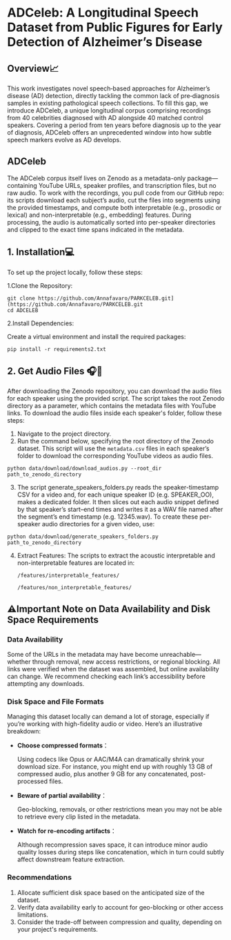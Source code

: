 # ADCeleb: A Longitudinal Speech Dataset from Public Figures for Early Detection of Alzheimer’s Disease
## Overview📈
This work investigates novel speech‐based approaches for Alzheimer’s disease (AD) detection, directly tackling the common lack of pre‐diagnosis samples in existing pathological speech collections. To fill this gap, we introduce ADCeleb, a unique longitudinal corpus comprising recordings from 40 celebrities diagnosed with AD alongside 40 matched control speakers. Covering a period from ten years before diagnosis up to the year of diagnosis, ADCeleb offers an unprecedented window into how subtle speech markers evolve as AD develops.
## ADCeleb
The ADCeleb corpus itself lives on Zenodo as a metadata-only package—containing YouTube URLs, speaker profiles, and transcription files, but no raw audio. To work with the recordings, you pull code from our GitHub repo: its scripts download each subject’s audio, cut the files into segments using the provided timestamps, and compute both interpretable (e.g., prosodic or lexical) and non-interpretable (e.g., embedding) features. During processing, the audio is automatically sorted into per-speaker directories and clipped to the exact time spans indicated in the metadata.

## 1. Installation️💻
To set up the project locally, follow these steps:

  1.Clone the Repository:

    git clone https://github.com/Annafavaro/PARKCELEB.git](https://github.com/Annafavaro/PARKCELEB.git 
    cd ADCELEB

  2.Install Dependencies:

  Create a virtual environment and install the required packages:

    pip install -r requirements2.txt

## 2. Get Audio Files 🎧🎵
After downloading the Zenodo repository, you can download the audio files for each speaker using the provided script. The script takes the root Zenodo directory as a parameter, which contains the metadata files with YouTube links. To download the audio files inside each speaker's folder, follow these steps:
  1. Navigate to the project directory.
  2. Run the command below, specifying the root directory of the Zenodo dataset. This script will use the ```metadata.csv``` files in each speaker’s folder to download the corresponding YouTube videos as audio files.
     
    python data/download/download_audios.py --root_dir path_to_zenodo_directory
    
  3. The script generate_speakers_folders.py reads the speaker-timestamp CSV for a video and, for each unique speaker ID (e.g. SPEAKER_OO), makes a dedicated folder. It then slices out each audio snippet defined by that speaker’s start–end times and writes it as a WAV file named after the segment’s end timestamp (e.g. 12345.wav). To create these per-speaker audio directories for a given video, use:
    
    python data/download/generate_speakers_folders.py path_to_zenodo_directory

  4. Extract Features: The scripts to extract the acoustic interpretable and non-interpretable features are located in:

     ```/features/interpretable_features/```

     ```/features/non_interpretable_features/```

## ⚠️Important Note on Data Availability and Disk Space Requirements
### Data Availability
Some of the URLs in the metadata may have become unreachable—whether through removal, new access restrictions, or regional blocking. All links were verified when the dataset was assembled, but online availability can change. We recommend checking each link’s accessibility before attempting any downloads.
### Disk Space and File Formats
Managing this dataset locally can demand a lot of storage, especially if you’re working with high-fidelity audio or video. Here’s an illustrative breakdown:
- **Choose compressed formats**：

  Using codecs like Opus or AAC/M4A can dramatically shrink your download size. For instance, you might end up with roughly 13 GB of compressed audio, plus another 9 GB for any concatenated, post-processed files.
- **Beware of partial availability**：

  Geo-blocking, removals, or other restrictions mean you may not be able to retrieve every clip listed in the metadata.
- **Watch for re-encoding artifacts**：

  Although recompression saves space, it can introduce minor audio quality losses during steps like concatenation, which in turn could subtly affect downstream feature extraction.

### Recommendations
  1. Allocate sufficient disk space based on the anticipated size of the dataset.
  2. Verify data availability early to account for geo-blocking or other access limitations.
  3. Consider the trade-off between compression and quality, depending on your project's requirements.










